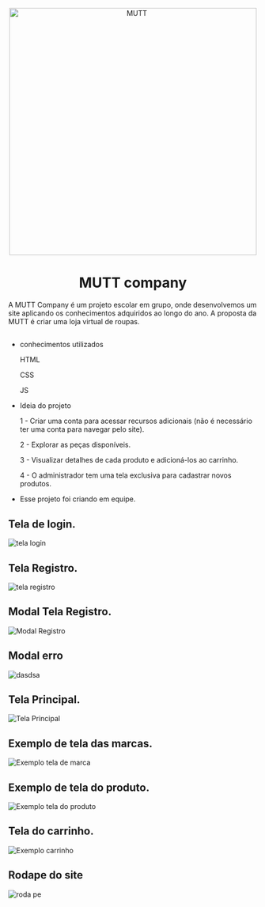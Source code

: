 
<p align="center">
  <img width="500" height="500" src="https://github.com/user-attachments/assets/227fe678-d57f-45df-9fc5-c990bede2d3f" alt="MUTT">
</p>

<h1 align="center"> MUTT company </h1>

A MUTT Company é um projeto escolar em grupo, onde desenvolvemos um site aplicando os conhecimentos adquiridos ao longo do ano. A proposta da MUTT é criar uma loja virtual de roupas.

## 
- conhecimentos utilizados
  
  HTML
  
  CSS
  
  JS

- Ideia do projeto

    1 - Criar uma conta para acessar recursos adicionais (não é necessário ter uma conta para navegar pelo site).

    2 - Explorar as peças disponíveis.

    3 - Visualizar detalhes de cada produto e adicioná-los ao carrinho.

    4 - O administrador tem uma tela exclusiva para cadastrar novos produtos.
 
- Esse projeto foi criando em equipe.

## Tela de login. 

![tela login](https://github.com/user-attachments/assets/d9e4ae1d-4dcc-40ec-8768-a012c77d41c5)

## Tela Registro.

![tela registro](https://github.com/user-attachments/assets/6f620f95-30cd-4c72-95cf-066d865d61cf)

## Modal Tela Registro.

![Modal Registro](https://github.com/user-attachments/assets/cf990b92-e79a-4fc6-b8b9-85974591919d)

## Modal erro 

![dasdsa](https://github.com/user-attachments/assets/b4a4d5a8-2d4a-46f9-8810-d6316af0d947)

## Tela Principal.

![Tela Principal](https://github.com/user-attachments/assets/8de4d110-2ec1-4298-8b84-fe3fab3e3972)

## Exemplo de tela das marcas.

![Exemplo tela de marca](https://github.com/user-attachments/assets/384cb149-0494-4763-9b2f-b3ed2b5f73bb)

## Exemplo de tela do produto.

![Exemplo tela do produto](https://github.com/user-attachments/assets/25ad4909-2191-469d-b1e1-abe99a6874d9)

## Tela do carrinho.

![Exemplo carrinho](https://github.com/user-attachments/assets/4f97a902-010a-4dd3-97ab-addf50d4db28)

## Rodape do site

![roda pe](https://github.com/user-attachments/assets/6da0b41f-18a7-48d2-a26d-ec49ea3ed60c)
